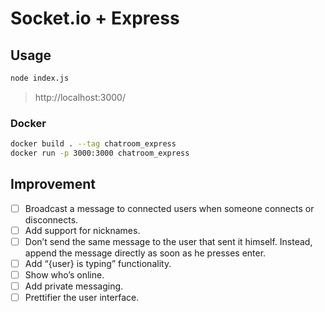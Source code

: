 # Socket.io + Express

## Usage

```sh
node index.js
```

> http://localhost:3000/

### Docker

```sh
docker build . --tag chatroom_express
docker run -p 3000:3000 chatroom_express
```

## Improvement

* [ ] Broadcast a message to connected users when someone connects or disconnects.
* [ ] Add support for nicknames.
* [ ] Don’t send the same message to the user that sent it himself. Instead, append the message directly as soon as he presses enter.
* [ ] Add “{user} is typing” functionality.
* [ ] Show who’s online.
* [ ] Add private messaging.
* [ ] Prettifier the user interface.
